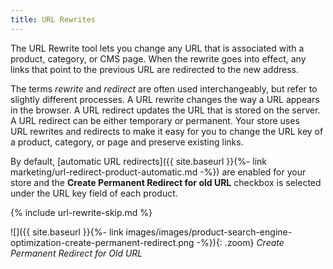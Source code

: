```yaml
---
title: URL Rewrites
---
```


The URL Rewrite tool lets you change any URL that is associated with a product, category, or CMS page. When the rewrite goes into effect, any links that point to the previous URL are redirected to the new address.

The terms _rewrite_ and _redirect_ are often used interchangeably, but refer to slightly different processes. A URL rewrite changes the way a URL appears in the browser. A URL redirect updates the URL that is stored on the server. A URL redirect can be either temporary or permanent. Your store uses URL rewrites and redirects to make it easy for you to change the URL key of a product, category, or page and preserve existing links.

By default, [automatic URL redirects]({{ site.baseurl }}{%- link marketing/url-redirect-product-automatic.md -%}) are enabled for your store and the **Create Permanent Redirect for old URL** checkbox is selected under the URL key field of each product.

{% include url-rewrite-skip.md %}

![]({{ site.baseurl }}{%- link images/images/product-search-engine-optimization-create-permanent-redirect.png -%}){: .zoom}
_Create Permanent Redirect for Old URL_
